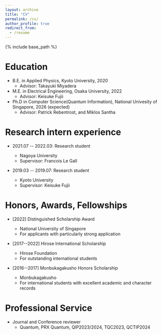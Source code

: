 ```yaml
---
layout: archive
title: "CV"
permalink: /cv/
author_profile: true
redirect_from:
  - /resume
---
```


{% include base_path %}

Education
======
* B.E. in Applied Physics, Kyoto University, 2020
  * Advisor: Takayuki Miyadera
* M.E. in Electrical Engineering, Osaka University, 2022
  * Advisor: Keisuke Fujii
* Ph.D in Computer Science(Quantum Information), National Univesity of Singapore, 2026 (expected)
  * Advisor: Patrick Rebentrost, and Miklos Santha

Research intern experience
======
* 2021.07 -- 2022.03: Research student
  * Nagoya University
  * Supervisor: Francois Le Gall

* 2019.03 -- 2019.07: Research student
  * Kyoto University
  * Supervisor: Keisuke Fujii 
  

Honors, Awards, Fellowships
======
* [2022] Distinguished Scholarship Award
  * National University of Singapore
  * For applicants with particularly strong application

* [2017--2022] Hirose International Scholarship
  * Hirose Foundation
  * For outstanding international students

* [2016--2017] Monbukagakusho Honors Scholarship
  * Monbukagakusho
  * For international students with excellent academic and character records


Professional Service
======
* Journal and Conference reviewer
  * Quantum, PRX Quantum, QIP2023/2024, TQC2023, QCTIP2024
